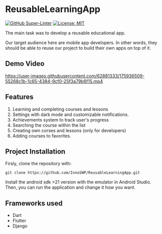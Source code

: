 # ReusableLearningApp

[![GitHub Super-Linter](https://github.com/nvuillam/npm-groovy-lint/workflows/Lint%20Code%20Base/badge.svg)](https://github.com/marketplace/actions/super-linter)
[![License: MIT](https://img.shields.io/badge/License-MIT-yellow.svg)](https://opensource.org/licenses/MIT)


The main task was to develop a reusable educational app.

Our target audience here are mobile app developers. In other words, they should be able to reuse our project to build their own apps on top of it.

## Demo Video

https://user-images.githubusercontent.com/62881333/175936509-55268c1b-1c65-4384-9cf0-25f3a79b6f15.mp4

## Features

1. Learning and completing courses and lessons
2. Settings with dark mode and customizable notifications.
3. Achievements system to track user's progress
4. Searching the course within the list
5. Creating own corses and lessons (only for developers)
6. Adding courses to favorites.

## Project Installation

Firsly, clone the repository with:
```console
git clone https://github.com/InnoSWP/ReusableLearningApp.git 
```
Install the android sdk >21 version with the emulator in Android Studio. 
Then, you can run the application and change it how you want.

## Frameworks used

- Dart
- Flutter
- Django
